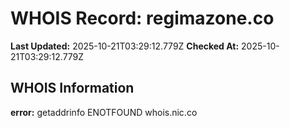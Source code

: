 # WHOIS Record: regimazone.co

**Last Updated:** 2025-10-21T03:29:12.779Z
**Checked At:** 2025-10-21T03:29:12.779Z

## WHOIS Information

**error:** getaddrinfo ENOTFOUND whois.nic.co

